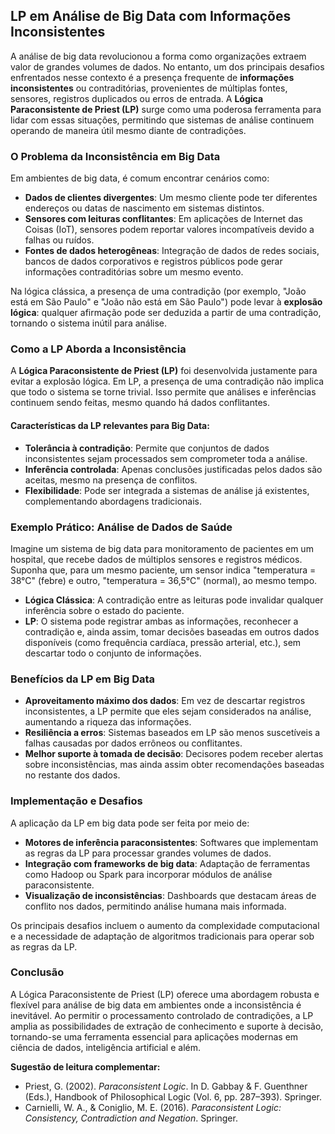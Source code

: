 
## LP em Análise de Big Data com Informações Inconsistentes

A análise de big data revolucionou a forma como organizações extraem valor de grandes volumes de dados. No entanto, um dos principais desafios enfrentados nesse contexto é a presença frequente de **informações inconsistentes** ou contraditórias, provenientes de múltiplas fontes, sensores, registros duplicados ou erros de entrada. A **Lógica Paraconsistente de Priest (LP)** surge como uma poderosa ferramenta para lidar com essas situações, permitindo que sistemas de análise continuem operando de maneira útil mesmo diante de contradições.

### O Problema da Inconsistência em Big Data

Em ambientes de big data, é comum encontrar cenários como:

- **Dados de clientes divergentes**: Um mesmo cliente pode ter diferentes endereços ou datas de nascimento em sistemas distintos.
- **Sensores com leituras conflitantes**: Em aplicações de Internet das Coisas (IoT), sensores podem reportar valores incompatíveis devido a falhas ou ruídos.
- **Fontes de dados heterogêneas**: Integração de dados de redes sociais, bancos de dados corporativos e registros públicos pode gerar informações contraditórias sobre um mesmo evento.

Na lógica clássica, a presença de uma contradição (por exemplo, "João está em São Paulo" e "João não está em São Paulo") pode levar à **explosão lógica**: qualquer afirmação pode ser deduzida a partir de uma contradição, tornando o sistema inútil para análise.

### Como a LP Aborda a Inconsistência

A **Lógica Paraconsistente de Priest (LP)** foi desenvolvida justamente para evitar a explosão lógica. Em LP, a presença de uma contradição não implica que todo o sistema se torne trivial. Isso permite que análises e inferências continuem sendo feitas, mesmo quando há dados conflitantes.

#### Características da LP relevantes para Big Data:

- **Tolerância à contradição**: Permite que conjuntos de dados inconsistentes sejam processados sem comprometer toda a análise.
- **Inferência controlada**: Apenas conclusões justificadas pelos dados são aceitas, mesmo na presença de conflitos.
- **Flexibilidade**: Pode ser integrada a sistemas de análise já existentes, complementando abordagens tradicionais.

### Exemplo Prático: Análise de Dados de Saúde

Imagine um sistema de big data para monitoramento de pacientes em um hospital, que recebe dados de múltiplos sensores e registros médicos. Suponha que, para um mesmo paciente, um sensor indica "temperatura = 38°C" (febre) e outro, "temperatura = 36,5°C" (normal), ao mesmo tempo.

- **Lógica Clássica**: A contradição entre as leituras pode invalidar qualquer inferência sobre o estado do paciente.
- **LP**: O sistema pode registrar ambas as informações, reconhecer a contradição e, ainda assim, tomar decisões baseadas em outros dados disponíveis (como frequência cardíaca, pressão arterial, etc.), sem descartar todo o conjunto de informações.

### Benefícios da LP em Big Data

- **Aproveitamento máximo dos dados**: Em vez de descartar registros inconsistentes, a LP permite que eles sejam considerados na análise, aumentando a riqueza das informações.
- **Resiliência a erros**: Sistemas baseados em LP são menos suscetíveis a falhas causadas por dados errôneos ou conflitantes.
- **Melhor suporte à tomada de decisão**: Decisores podem receber alertas sobre inconsistências, mas ainda assim obter recomendações baseadas no restante dos dados.

### Implementação e Desafios

A aplicação da LP em big data pode ser feita por meio de:

- **Motores de inferência paraconsistentes**: Softwares que implementam as regras da LP para processar grandes volumes de dados.
- **Integração com frameworks de big data**: Adaptação de ferramentas como Hadoop ou Spark para incorporar módulos de análise paraconsistente.
- **Visualização de inconsistências**: Dashboards que destacam áreas de conflito nos dados, permitindo análise humana mais informada.

Os principais desafios incluem o aumento da complexidade computacional e a necessidade de adaptação de algoritmos tradicionais para operar sob as regras da LP.

### Conclusão

A Lógica Paraconsistente de Priest (LP) oferece uma abordagem robusta e flexível para análise de big data em ambientes onde a inconsistência é inevitável. Ao permitir o processamento controlado de contradições, a LP amplia as possibilidades de extração de conhecimento e suporte à decisão, tornando-se uma ferramenta essencial para aplicações modernas em ciência de dados, inteligência artificial e além.


**Sugestão de leitura complementar:**  
- Priest, G. (2002). *Paraconsistent Logic*. In D. Gabbay & F. Guenthner (Eds.), Handbook of Philosophical Logic (Vol. 6, pp. 287–393). Springer.
- Carnielli, W. A., & Coniglio, M. E. (2016). *Paraconsistent Logic: Consistency, Contradiction and Negation*. Springer.


